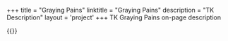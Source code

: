 +++
title = "Graying Pains"
linktitle = "Graying Pains"
description = "TK Description"
layout = 'project'
+++
TK Graying Pains on-page description

{{<partner-logos>}}